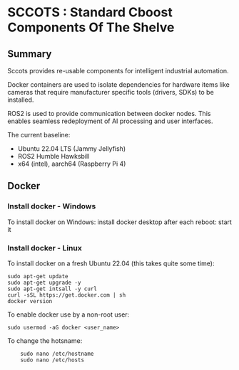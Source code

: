# SCCOTS : Standard Cboost Components Of The Shelve

## Summary

Sccots provides re-usable components 
for intelligent industrial automation.

Docker containers are used to isolate dependencies 
for hardware items like cameras
that require manufacturer specific tools 
(drivers, SDKs) to be installed.

ROS2 is used to provide communication between docker nodes.
This enables seamless redeployment of AI processing and user interfaces.

The current baseline:

- Ubuntu 22.04 LTS (Jammy Jellyfish)
- ROS2 Humble Hawksbill
- x64 (intel), aarch64 (Raspberry Pi 4)

## Docker

### Install docker - Windows

To install docker on Windows:
    install docker desktop
    after each reboot: start it

### Install docker - Linux

To install docker on a fresh Ubuntu 22.04 
(this takes quite some time):

```
sudo apt-get update
sudo apt-get upgrade -y
sudo apt-get intsall -y curl
curl -sSL https://get.docker.com | sh
docker version
```    
    
To enable docker use by a non-root user:

```
sudo usermod -aG docker <user_name>
```
    
To change the hotsname:

```
    sudo nano /etc/hostname
    sudo nano /etc/hosts
```

    
    